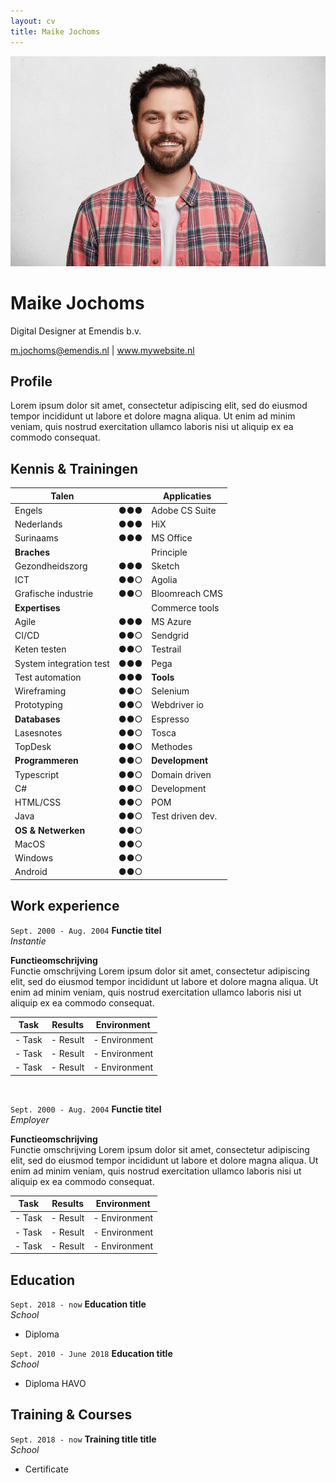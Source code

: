 ```yaml
---
layout: cv
title: Maike Jochoms
---
```


<div id="sectionMain" markdown=1>
<div id="sectionMainPhoto" markdown=1>

<!-- Add your profile picture to the "media" directoy and change the "profile-picture.jpg" text to add it to your resume -->
![Profile picture](./media/profile-picture.jpg)

</div>
<div id="sectionMainName" markdown=1>
  
# Maike Jochoms
Digital Designer at Emendis b.v.

<!-- Add your email address and website (if you don't have one, delete the website part -->
  <div id="webaddress">
  <a href="mailto:m.jochoms@emendis.nl">m.jochoms@emendis.nl</a>
  | <a href="http://en.wikipedia.org/wiki/Isaac_Newton">www.mywebsite.nl</a>
  </div>

</div>
</div>


## Profile

Lorem ipsum dolor sit amet, consectetur adipiscing elit, sed do eiusmod tempor incididunt ut labore et dolore magna aliqua. Ut enim ad minim veniam, quis nostrud exercitation ullamco laboris nisi ut aliquip ex ea commodo consequat.

## Kennis & Trainingen
<!-- Copy paste the circles to define your level ●○○ ●●○ ●●● -->

| **Talen**               |     | **Applicaties**              |
|-------------------------|-----|------------------------------|
| Engels                  | ●●● | Adobe CS Suite         | ●●○ | 
| Nederlands              | ●●● | HiX                    | ●●● |
| Surinaams               | ●●● | MS Office              | ●●● |
| **Braches**             |     | Principle              | ●●● |
| Gezondheidszorg         | ●●● | Sketch                 | ●●● |
| ICT                     | ●●○ | Agolia                 | ●●● |
| Grafische industrie     | ●●○ | Bloomreach CMS         | ●●○ |
| **Expertises**          |     | Commerce tools         | ●●● |
| Agile                   | ●●● | MS Azure               | ●●● |
| CI/CD                   | ●●○ | Sendgrid               | ●●○ |
| Keten testen            | ●●○ | Testrail               | ●●○ |
| System integration test | ●●● | Pega                   | ●●○ |
| Test automation         | ●●● | **Tools**              |     |
| Wireframing             | ●●○ | Selenium               | ●●○ |
| Prototyping             | ●●○ | Webdriver io           | ●●○ |
| **Databases**           | ●●○ | Espresso               | ●●○ |
| Lasesnotes              | ●●○ | Tosca                  | ●●○ |
| TopDesk                 | ●●○ | Methodes               | ●●○ |
| **Programmeren**        | ●●○ | **Development**        | ●●○ |
| Typescript              | ●●○ | Domain driven          | ●●○ |
| C#                      | ●●○ | Development            | ●●○ |
| HTML/CSS                | ●●○ | POM                    | ●●○ |
| Java                    | ●●○ | Test driven dev.       | ●●○ |
| **OS & Netwerken**      | ●●○ |                        |     |
| MacOS                   | ●●○ |                        |     |
| Windows                 | ●●○ |                        | ●●○ |
| Android                 | ●●○ |                        |     |


## Work experience

`Sept. 2000 - Aug. 2004`
__Functie titel__ <br/>
*Instantie*

**Functieomschrijving** <br/>
Functie omschrijving Lorem ipsum dolor sit amet, consectetur adipiscing elit, sed do eiusmod tempor incididunt ut labore et dolore
magna aliqua. Ut enim ad minim veniam, quis nostrud exercitation ullamco laboris nisi ut aliquip ex ea commodo consequat.


|   **Task**    |   **Results**   |  **Environment**    |
|---------------|-----------------|---------------------|
|  - Task       |  - Result       |  - Environment      |
|  - Task       |  - Result       |  - Environment      |
|  - Task       |  - Result       |  - Environment      |

<br/>

`Sept. 2000 - Aug. 2004`
__Functie titel__\
*Employer*

**Functieomschrijving** <br/>
Functie omschrijving Lorem ipsum dolor sit amet, consectetur adipiscing elit, sed do eiusmod tempor incididunt ut labore et dolore
magna aliqua. Ut enim ad minim veniam, quis nostrud exercitation ullamco laboris nisi ut aliquip ex ea commodo consequat.

|   **Task**    |   **Results**   |  **Environment**    |
|---------------|-----------------|---------------------|
|  - Task       |  - Result       |  - Environment      |
|  - Task       |  - Result       |  - Environment      |
|  - Task       |  - Result       |  - Environment      |



## Education 

`Sept. 2018 - now`
__Education title__ <br/>
*School*

- Diploma

`Sept. 2010 - June 2018`
__Education title__ <br/>
*School*

- Diploma HAVO



## Training & Courses

`Sept. 2018 - now`
__Training title title__ <br/>
*School*

- Certificate

<div id="Footer" markdown=1>


</div>
